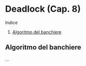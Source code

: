 # Deadlock (Cap. 8)
Indice
1.  [Algoritmo del banchiere](#algoritmo-del-banchiere)

## Algoritmo del banchiere
...

